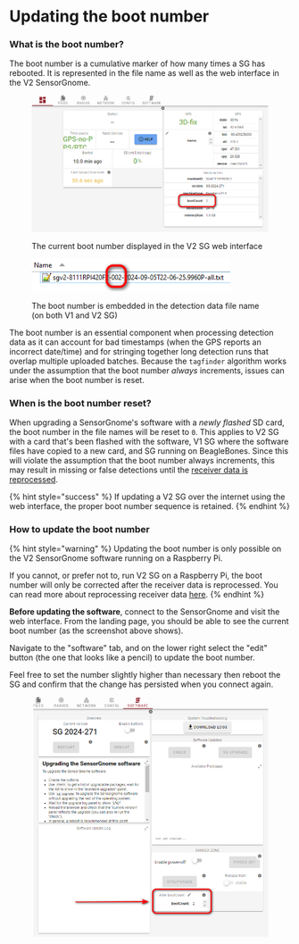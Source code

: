 # Updating the boot number

### What is the boot number?

The boot number is a cumulative marker of how many times a SG has rebooted. It is represented in the file name as well as the web interface in the V2 SensorGnome.&#x20;

<figure><img src="../.gitbook/assets/2025-01-22_112412.png" alt=""><figcaption><p>The current boot number displayed in the V2 SG web interface</p></figcaption></figure>

<figure><img src="../.gitbook/assets/2025-01-22_115538 (1).png" alt=""><figcaption><p>The boot number is embedded in the detection data file name (on both V1 and V2 SG)</p></figcaption></figure>

The boot number is an essential component when processing detection data as it can account for bad timestamps (when the GPS reports an incorrect date/time) and for stringing together long detection runs that overlap multiple uploaded batches. Because the `tagfinder` algorithm works under the assumption that the boot number _always_ increments, issues can arise when the boot number is reset.

### When is the boot number reset?

When upgrading a SensorGnome's software with a _newly flashed_ SD card, the boot number in the file names will be reset to `0`. This applies to V2 SG with a card that's been flashed with the software,  V1 SG where the software files have copied to a new card, and SG running on BeagleBones. Since this will violate the assumption that the boot number always increments, this may result in missing or false detections until the [receiver data is reprocessed](https://docs.motus.org/en/about-motus/how-data-are-processed/reprocessing-receiver-data).

{% hint style="success" %}
If updating a V2 SG over the internet using the web interface, the proper boot number sequence is retained.
{% endhint %}

### How to update the boot number

{% hint style="warning" %}
Updating the boot number is only possible on the V2 SensorGnome software running on a Raspberry Pi.

If you cannot, or prefer not to, run V2 SG on a Raspberry Pi, the boot number will only be corrected after the receiver data is reprocessed. You can read more about reprocessing receiver data [here](https://docs.motus.org/en/about-motus/how-data-are-processed/reprocessing-receiver-data).
{% endhint %}

**Before updating the software**, connect to the SensorGnome and visit the web interface. From the landing page, you should be able to see the current boot number (as the screenshot above shows).

Navigate to the "software" tab, and on the lower right select the "edit" button (the one that looks like a pencil) to update the boot number.&#x20;

Feel free to set the number slightly higher than necessary then reboot the SG and confirm that the change has persisted when you connect again.

<figure><img src="../.gitbook/assets/2025-01-22_111841 (1).png" alt=""><figcaption></figcaption></figure>



